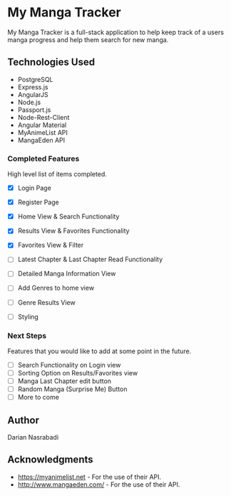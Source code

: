 # My Manga Tracker

My Manga Tracker is a full-stack application to help keep track of a users manga progress and help them search for new manga.

## Technologies Used

- PostgreSQL
- Express.js
- AngularJS
- Node.js
- Passport.js
- Node-Rest-Client
- Angular Material
- MyAnimeList API
- MangaEden API 

### Completed Features

High level list of items completed.

- [x] Login Page
- [x] Register Page
- [x] Home View & Search Functionality
- [x] Results View & Favorites Functionality
- [x] Favorites View & Filter
- [ ] Latest Chapter & Last Chapter Read Functionality
- [ ] Detailed Manga Information View
- [ ] Add Genres to home view
- [ ] Genre Results View 
- [ ] Styling


### Next Steps

Features that you would like to add at some point in the future.

- [ ] Search Functionality on Login view
- [ ] Sorting Option on Results/Favorites view
- [ ] Manga Last Chapter edit button
- [ ] Random Manga (Surprise Me) Button
- [ ] More to come

## Author

Darian Nasrabadi

## Acknowledgments

- https://myanimelist.net - For the use of their API.
- http://www.mangaeden.com/ - For the use of their API. 
